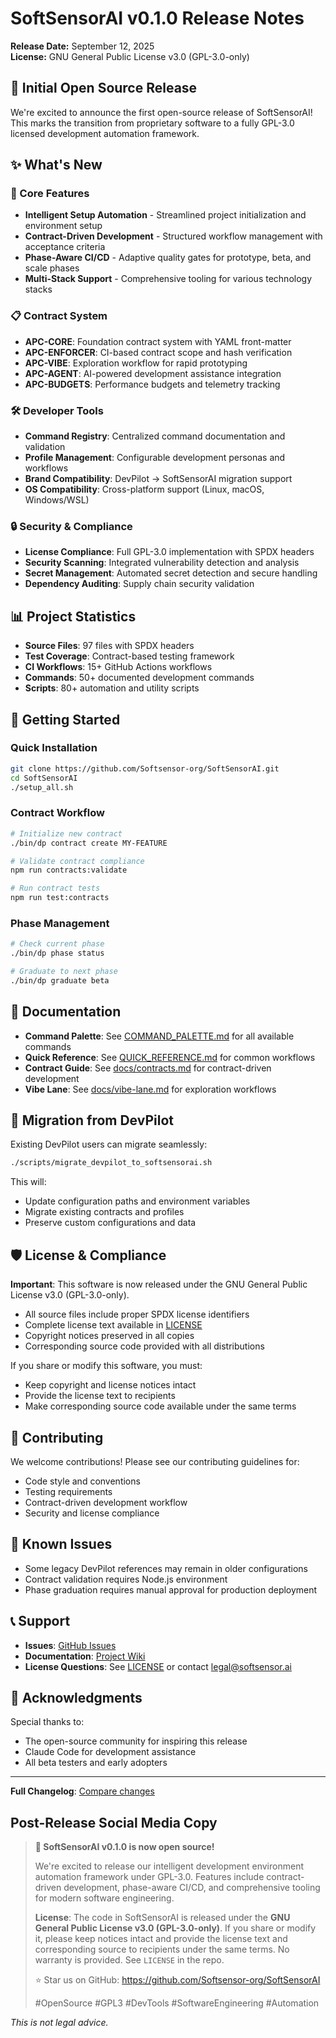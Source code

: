 # SoftSensorAI v0.1.0 Release Notes

**Release Date:** September 12, 2025  
**License:** GNU General Public License v3.0 (GPL-3.0-only)

## 🎉 Initial Open Source Release

We're excited to announce the first open-source release of SoftSensorAI! This marks the transition from proprietary software to a fully GPL-3.0 licensed development automation framework.

## ✨ What's New

### 🔧 Core Features
- **Intelligent Setup Automation** - Streamlined project initialization and environment setup
- **Contract-Driven Development** - Structured workflow management with acceptance criteria
- **Phase-Aware CI/CD** - Adaptive quality gates for prototype, beta, and scale phases
- **Multi-Stack Support** - Comprehensive tooling for various technology stacks

### 📋 Contract System
- **APC-CORE**: Foundation contract system with YAML front-matter
- **APC-ENFORCER**: CI-based contract scope and hash verification
- **APC-VIBE**: Exploration workflow for rapid prototyping
- **APC-AGENT**: AI-powered development assistance integration
- **APC-BUDGETS**: Performance budgets and telemetry tracking

### 🛠 Developer Tools
- **Command Registry**: Centralized command documentation and validation
- **Profile Management**: Configurable development personas and workflows
- **Brand Compatibility**: DevPilot → SoftSensorAI migration support
- **OS Compatibility**: Cross-platform support (Linux, macOS, Windows/WSL)

### 🔒 Security & Compliance
- **License Compliance**: Full GPL-3.0 implementation with SPDX headers
- **Security Scanning**: Integrated vulnerability detection and analysis
- **Secret Management**: Automated secret detection and secure handling
- **Dependency Auditing**: Supply chain security validation

## 📊 Project Statistics

- **Source Files**: 97 files with SPDX headers
- **Test Coverage**: Contract-based testing framework
- **CI Workflows**: 15+ GitHub Actions workflows
- **Commands**: 50+ documented development commands
- **Scripts**: 80+ automation and utility scripts

## 🚀 Getting Started

### Quick Installation
```bash
git clone https://github.com/Softsensor-org/SoftSensorAI.git
cd SoftSensorAI
./setup_all.sh
```

### Contract Workflow
```bash
# Initialize new contract
./bin/dp contract create MY-FEATURE

# Validate contract compliance  
npm run contracts:validate

# Run contract tests
npm run test:contracts
```

### Phase Management
```bash
# Check current phase
./bin/dp phase status

# Graduate to next phase
./bin/dp graduate beta
```

## 📖 Documentation

- **Command Palette**: See [COMMAND_PALETTE.md](COMMAND_PALETTE.md) for all available commands
- **Quick Reference**: See [QUICK_REFERENCE.md](QUICK_REFERENCE.md) for common workflows
- **Contract Guide**: See [docs/contracts.md](docs/contracts.md) for contract-driven development
- **Vibe Lane**: See [docs/vibe-lane.md](docs/vibe-lane.md) for exploration workflows

## 🔄 Migration from DevPilot

Existing DevPilot users can migrate seamlessly:

```bash
./scripts/migrate_devpilot_to_softsensorai.sh
```

This will:
- Update configuration paths and environment variables
- Migrate existing contracts and profiles
- Preserve custom configurations and data

## 🛡️ License & Compliance

**Important**: This software is now released under the GNU General Public License v3.0 (GPL-3.0-only).

- All source files include proper SPDX license identifiers
- Complete license text available in [LICENSE](LICENSE)
- Copyright notices preserved in all copies
- Corresponding source code provided with all distributions

If you share or modify this software, you must:
- Keep copyright and license notices intact
- Provide the license text to recipients
- Make corresponding source code available under the same terms

## 🤝 Contributing

We welcome contributions! Please see our contributing guidelines for:
- Code style and conventions
- Testing requirements
- Contract-driven development workflow
- Security and license compliance

## 🐛 Known Issues

- Some legacy DevPilot references may remain in older configurations
- Contract validation requires Node.js environment
- Phase graduation requires manual approval for production deployment

## 📞 Support

- **Issues**: [GitHub Issues](https://github.com/Softsensor-org/SoftSensorAI/issues)
- **Documentation**: [Project Wiki](https://github.com/Softsensor-org/SoftSensorAI/wiki)
- **License Questions**: See [LICENSE](LICENSE) or contact legal@softsensor.ai

## 🙏 Acknowledgments

Special thanks to:
- The open-source community for inspiring this release
- Claude Code for development assistance
- All beta testers and early adopters

---

**Full Changelog**: [Compare changes](https://github.com/Softsensor-org/SoftSensorAI/commits/v0.1.0)

## Post-Release Social Media Copy

> **🎉 SoftSensorAI v0.1.0 is now open source!**
> 
> We're excited to release our intelligent development environment automation framework under GPL-3.0. Features include contract-driven development, phase-aware CI/CD, and comprehensive tooling for modern software engineering.
> 
> **License**: The code in SoftSensorAI is released under the **GNU General Public License v3.0 (GPL-3.0-only)**. If you share or modify it, please keep notices intact and provide the license text and corresponding source to recipients under the same terms. No warranty is provided. See `LICENSE` in the repo.
> 
> ⭐ Star us on GitHub: https://github.com/Softsensor-org/SoftSensorAI
> 
> #OpenSource #GPL3 #DevTools #SoftwareEngineering #Automation

*This is not legal advice.*